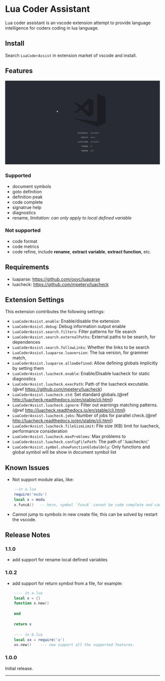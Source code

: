 # Lua Coder Assistant

Lua coder assistant is an vscode extension attempt to provide language intelligence for coders coding in lua language.

## Install

Search `LuaCoderAssist` in extension market of vscode and install.

## Features

![demo](images/all.gif)

### Supported

- document symbols
- goto definition
- definition peak
- code complete
- signatrue help
- diagnostics
- rename, _limitation: can only apply to local defined variable_

### Not supported

- code format
- code metrics
- code refine, include **rename**, **extract variable**, **extract function**, etc.

## Requirements

* luaparse: https://github.com/oxyc/luaparse
* luacheck: https://github.com/mpeterv/luacheck

## Extension Settings

This extension contributes the following settings:

* `LuaCoderAssist.enable`: Enable/disable the extension
* `LuaCoderAssist.debug`: Debug information output enable
* `LuaCoderAssist.search.filters`: Filter patterns for file search
* `LuaCoderAssist.search.externalPaths`: External paths to be search, for dependences
* `LuaCoderAssist.search.followLinks`: Whether the links to be search
* `LuaCoderAssist.luaparse.luaversion`: The lua version, for grammer match,
* `LuaCoderAssist.luaparse.allowDefined`: Allow defining globals implicitly by setting them
* `LuaCoderAssist.luacheck.enable`: Enable/Disable luacheck for static diagnostics
* `LuaCoderAssist.luacheck.execPath`: Path of the luacheck excutable.(@ref https://github.com/mpeterv/luacheck)
* `LuaCoderAssist.luacheck.std`: Set standard globals.(@ref http://luacheck.readthedocs.io/en/stable/cli.html)
* `LuaCoderAssist.luacheck.ignore`: Filter out warnings matching patterns.(@ref http://luacheck.readthedocs.io/en/stable/cli.html)
* `LuaCoderAssist.luacheck.jobs`: Number of jobs for parallel check.(@ref http://luacheck.readthedocs.io/en/stable/cli.html)
* `LuaCoderAssist.luacheck.fileSizeLimit`: File size (KB) limit for luacheck, performance consideration
* `LuaCoderAssist.luacheck.maxProblems`: Max problems to 
* `LuaCoderAssist.luacheck.configFilePath`: The path of '.luacheckrc'
* `LuaCoderAssist.symbol.showFunctionGlobalOnly`: Only functions and global symbol will be show in document symbol list

## Known Issues

* Not support module alias, like:
```lua
    --in a.lua
    require('modu')
    local x = modu
    x.funcA()   -- here, symbol `funcA` cannot be code complete and cannot goto definition...
```

* Cannot jump to symbols in new create file, this can be solved by restart the vscode.

## Release Notes

### 1.1.0

- add support for rename local defined variables

### 1.0.2

- add support for return symbol from a file, for example:
```lua
    ---- in a.lua
    local x = {}
    function x.new()

    end

    return x

    ---- in b.lua
    local xx = require('a')
    xx.new()    --- now support all the supported features.

```

### 1.0.0

Initial release.

-----------------------------------------------------------------------------------------------------------
